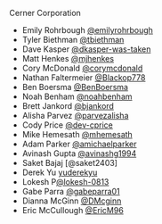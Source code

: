 Cerner Corporation

- Emily Rohrbough [@emilyrohrbough]
- Tyler Biethman [@tbiethman]
- Dave Kasper [@dkasper-was-taken]
- Matt Henkes [@mjhenkes]
- Cory McDonald [@corymcdonald]
- Nathan Faltermeier [@Blackop778]
- Ben Boersma [@BenBoersma]
- Noah Benham [@noahbenham]
- Brett Jankord [@bjankord]
- Alisha Parvez [@parvezalisha]
- Cody Price [@dev-cprice]
- Mike Hemesath [@mhemesath]
- Adam Parker [@amichaelparker]
- Avinash Gupta [@avinashg1994]
- Saket Bajaj [@saket2403]
- Derek Yu [yuderekyu]
- Lokesh P[@lokesh-0813 ]
- Gabe Parra [@gabeparra01]
- Dianna McGinn [@DMcginn]
- Eric McCullough [@EricM96]

[@emilyrohrbough]: https://github.com/emilyrohrbough
[@tbiethman]: https://github.com/tbiethman
[@dkasper-was-taken]: https://github.com/dkasper-was-taken
[@mjhenkes]: https://github.com/mjhenkes
[@corymcdonald]: https://github.com/corymcdonald
[@Blackop778]: https://github.com/Blackop778
[@BenBoersma]: https://github.com/BenBoersma
[@noahbenham]: https://github.com/NoahBenham
[@bjankord]: https://github.com/bjankord
[@parvezalisha]: https://github.com/parvezalisha
[@dev-cprice]: https://github.com/dev-cprice
[@mhemesath]: https://github.com/mhemesath
[@amichaelparker]: https://github.com/amichaelparker
[@avinashg1994]: https://github.com/avinashg1994
[saket2403]: https://github.com/saket2403
[yuderekyu]: https://github.com/yuderekyu
[@lokesh-0813]: https://github.com/lokesh-0813
[@gabeparra01]: https://github.com/gabeparra01
[@DMcginn]: https://github.com/DMcginn
[@EricM96]: https://github.com/EricM96
